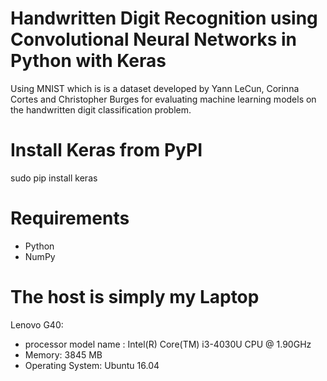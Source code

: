 #        Handwritten Digit Recognition using Convolutional Neural Networks in Python with Keras
Using MNIST which is is a dataset developed by Yann LeCun, Corinna Cortes and Christopher Burges for evaluating machine learning models on the handwritten digit classification problem.

# Install Keras from PyPI
sudo pip install keras

# Requirements
- Python
- NumPy


# The host is simply my Laptop
Lenovo G40: 
- processor model name : Intel(R) Core(TM) i3-4030U CPU @ 1.90GHz
- Memory: 3845 MB
- Operating System: Ubuntu 16.04
